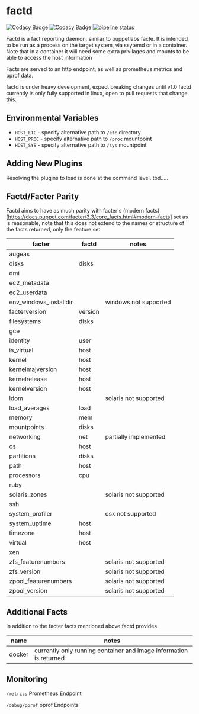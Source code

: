 # factd
[![Codacy Badge](https://api.codacy.com/project/badge/Grade/85ca8315d2884dbca0b716a800310103)](https://www.codacy.com?utm_source=github.com&amp;utm_medium=referral&amp;utm_content=twhiston/factd&amp;utm_campaign=Badge_Grade)
[![Codacy Badge](https://api.codacy.com/project/badge/Coverage/85ca8315d2884dbca0b716a800310103)](https://www.codacy.com?utm_source=github.com&utm_medium=referral&utm_content=twhiston/factd&utm_campaign=Badge_Coverage)
[![pipeline status](https://gitlab.com/twhiston/factd/badges/master/pipeline.svg)](https://gitlab.com/twhiston/factd/commits/master)

Factd is a fact reporting daemon, similar to puppetlabs facte.
It is intended to be run as a process on the target system, via ssytemd or in a container.
Note that in a container it will need some extra privilages and mounts to be able to access the host information

Facts are served to an http endpoint, as well as prometheus metrics and pprof data.

factd is under heavy development, expect breaking changes until v1.0
factd currently is only fully supported in linux, open to pull requests that change this.

## Environmental Variables

* `HOST_ETC` - specify alternative path to `/etc` directory
* `HOST_PROC` - specify alternative path to `/proc` mountpoint
* `HOST_SYS` - specify alternative path to `/sys` mountpoint


## Adding New Plugins

Resolving the plugins to load is done at the command level. tbd.....

## Factd/Facter Parity

Factd aims to have as much parity with facter's (modern facts)[https://docs.puppet.com/facter/3.3/core_facts.html#modern-facts] set as is reasonable,
note that this does not extend to the names or structure of the facts returned, only the feature set.

| facter                | factd   | notes                 |
|-----------------------|---------|-----------------------|
| augeas                |         |                       |
| disks                 | disks   |                       |
| dmi                   |         |                       |
| ec2_metadata          |         |                       |
| ec2_userdata          |         |                       |
| env_windows_installdir|         | windows not supported |
| facterversion         | version |                       |
| filesystems           | disks   |                       |
| gce                   |         |                       |
| identity              | user    |                       |
| is_virtual            | host    |                       |
| kernel                | host    |                       |
| kernelmajversion      | host    |                       |
| kernelrelease         | host    |                       |
| kernelversion         | host    |                       |
| ldom                  |         | solaris not supported |
| load_averages         | load    |                       |
| memory                | mem     |                       |
| mountpoints           | disks   |                       |
| networking            | net     | partially implemented |
| os                    | host    |                       |
| partitions            | disks   |                       |
| path                  | host    |                       |
| processors            | cpu     |                       |
| ruby                  |         |                       |
| solaris_zones         |         | solaris not supported |
| ssh                   |         |                       |
| system_profiler       |         | osx not supported     |
| system_uptime         | host    |                       |
| timezone              | host    |                       |
| virtual               | host    |                       |
| xen                   |         |                       |
| zfs_featurenumbers    |         | solaris not supported |
| zfs_version           |         | solaris not supported |
| zpool_featurenumbers  |         | solaris not supported |
| zpool_version         |         | solaris not supported |

## Additional Facts

In addition to the facter facts mentioned above factd provides

| name  | notes |
|-------|-------|
| docker| currently only running container and image information is returned      |

## Monitoring

`/metrics` Prometheus Endpoint

`/debug/pprof` pprof Endpoints
